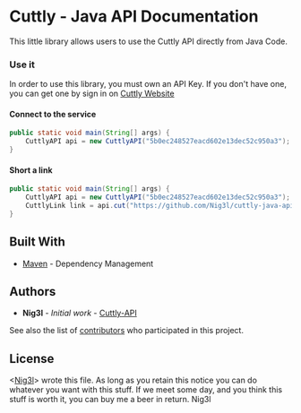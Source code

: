# Cuttly - Java API Documentation

This little library allows users to use the Cuttly API directly from Java Code. 

### Use it

In order to use this library, you must own an API Key. If you don't have one, you can get one by sign in on
[Cuttly Website](https://cutt.ly)

#### Connect to the service

```java
public static void main(String[] args) {
    CuttlyAPI api = new CuttlyAPI("5b0ec248527eacd602e13dec52c950a3");
}
```

#### Short a link

```java
public static void main(String[] args) {
    CuttlyAPI api = new CuttlyAPI("5b0ec248527eacd602e13dec52c950a3");
    CuttlyLink link = api.cut("https://github.com/Nig3l/cuttly-java-api", "Cuttly-API");
}
```

## Built With

* [Maven](https://maven.apache.org/) - Dependency Management

## Authors

* **Nig3l** - *Initial work* - [Cuttly-API](https://github.com/Nig3l/cuttly-java-api)

See also the list of [contributors](https://github.com/Nig3l/cuttly-java-api/contributors) who participated in this project.

## License

<[Nig3l](mailto:nig3lpro@gmail.com)> wrote this file. As long as you retain this notice you can do whatever 
you want with this stuff. If we meet some day, and you think this stuff is worth 
it, you can buy me a beer in return. Nig3l
